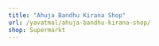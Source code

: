 ```yaml
---
title: "Ahuja Bandhu Kirana Shop"
url: /yavatmal/ahuja-bandhu-kirana-shop/
shop: Supermarkt
---
```

